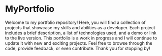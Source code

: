 # MyPortfolio
 Welcome to my portfolio repository! Here, you will find a collection of projects that showcase my skills and abilities as a developer. Each project includes a brief description, a list of technologies used, and a demo or link to the live version. This portfolio is a work in progress and I will continue to update it with new and exciting projects. Feel free to browse through the code, provide feedback, or even contribute. Thank you for stopping by!
